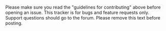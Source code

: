 Please make sure you read the "guidelines for contributing" above before opening an issue. This tracker is for bugs and feature requests only.
Support questions should go to the forum. Please remove this text before posting.